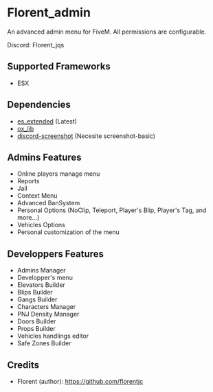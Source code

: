 # Florent_admin
An advanced admin menu for FiveM. All permissions are configurable.

Discord: Florent_jqs

## Supported Frameworks

- ESX

## Dependencies

- [es_extended](https://github.com/esx-framework/esx-legacy) (Latest)
- [ox_lib](https://github.com/overextended/ox_lib)
- [discord-screenshot](https://github.com/jaimeadf/discord-screenshot) (Necesite screenshot-basic)

## Admins Features

- Online players manage menu
- Reports
- Jail
- Context Menu
- Advanced BanSystem
- Personal Options (NoClip, Teleport, Player's Blip, Player's Tag, and more...)
- Vehicles Options
- Personal customization of the menu

## Developpers Features

- Admins Manager
- Developper's menu
- Elevators Builder
- Blips Builder
- Gangs Builder
- Characters Manager
- PNJ Density Manager
- Doors Builder
- Props Builder
- Vehicles handlings editor
- Safe Zones Builder

## Credits
- Florent (author): https://github.com/florentjc
